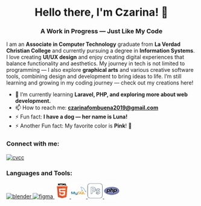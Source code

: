 <h1 align="center">Hello there, I'm Czarina! 🩷</h1>
<h3 align="center">A Work in Progress — Just Like My Code</h3>

I am an **Associate in Computer Technology** graduate from **La Verdad Christian College** and currently pursuing a degree in **Information Systems**. I love creating **UI/UX design** and enjoy creating digital experiences that balance functionality and aesthetics. My journey in tech is not limited to programming — I also explore **graphical arts** and various creative software tools, combining design and development to bring ideas to life. I’m still learning and growing in my coding journey — check out my creations here!

- 🌱 I’m currently learning **Laravel, PHP, and exploring more about web development.**
- 📫 How to reach me: **czarinafombuena2019@gmail.com**
- ⚡ Fun fact: **I have a dog — her name is Luna!**
- ⚡ Another Fun fact: My favorite color is **Pink**! 🩷

<h3 align="left">Connect with me:</h3>
<p align="left">
<a href="https://fb.com/cvcc" target="blank">
<img align="center" src="https://raw.githubusercontent.com/rahuldkjain/github-profile-readme-generator/master/src/images/icons/Social/facebook.svg" alt="cvcc" height="30" width="40" />
</a>
</p>

<h3 align="left">Languages and Tools:</h3>
<p align="left">
<a href="https://www.blender.org/" target="_blank" rel="noreferrer">
<img src="https://download.blender.org/branding/community/blender_community_badge_white.svg" alt="blender" width="40" height="40"/>
</a> 
<a href="https://www.figma.com/" target="_blank" rel="noreferrer">
<img src="https://www.vectorlogo.zone/logos/figma/figma-icon.svg" alt="figma" width="40" height="40"/>
</a> 
<a href="https://www.w3.org/html/" target="_blank" rel="noreferrer">
<img src="https://raw.githubusercontent.com/devicons/devicon/master/icons/html5/html5-original-wordmark.svg" alt="html5" width="40" height="40"/>
</a> 
<a href="https://www.mysql.com/" target="_blank" rel="noreferrer">
<img src="https://raw.githubusercontent.com/devicons/devicon/master/icons/mysql/mysql-original-wordmark.svg" alt="mysql" width="40" height="40"/>
</a> 
<a href="https://www.photoshop.com/en" target="_blank" rel="noreferrer">
<img src="https://raw.githubusercontent.com/devicons/devicon/master/icons/photoshop/photoshop-line.svg" alt="photoshop" width="40" height="40"/>
</a> 
<a href="https://www.php.net" target="_blank" rel="noreferrer">
<img src="https://raw.githubusercontent.com/devicons/devicon/master/icons/php/php-original.svg" alt="php" width="40" height="40"/>
</a> 
</p>
